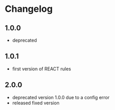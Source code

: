 # Changelog

## 1.0.0

- deprecated

## 1.0.1

- first version of REACT rules

## 2.0.0

- deprecated version 1.0.0 due to a config error
- released fixed version